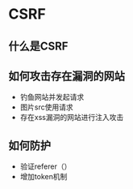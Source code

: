 # CSRF

## 什么是CSRF

## 如何攻击存在漏洞的网站
* 钓鱼网站并发起请求
* 图片src使用请求
* 存在xss漏洞的网站进行注入攻击

## 如何防护
* 验证referer（）
* 增加token机制